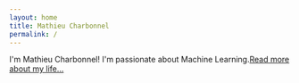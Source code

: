 ```yaml
---
layout: home
title: Mathieu Charbonnel
permalink: /
---
```

I'm Mathieu Charbonnel!
I'm passionate about Machine Learning.[Read more about my life...](/about)
